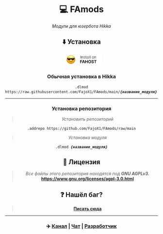 <div align="center">

# 💻 FAmods

<i>Модули для юзербота Hikka</i>

## ⬇️ Установка

<a href="https://t.me/fahost_bot"><img src="https://raw.githubusercontent.com/FajoX1/FAmods/main/assets/fahost_install.png" height="40"></a>

### Обычная установка в Hikka
<pre><code>.dlmod https://raw.githubusercontent.com/FajoX1/FAmods/main/<b><i>{название_модуля}</i></b>.py</code></pre>
<hr>

### Установка репозитория
> <i>Установить репозиторий</i>
<pre><code>.addrepo https://github.com/FajoX1/FAmods/raw/main</code></pre>
> <i>Установка модуля</i>
<pre><code>.dlmod <b><i>{название_модуля}</i></b></code></pre>

<div align="center">

## 📝 Лицензия

</div>

> <i>Все файлы этого репозитория находятся под <b>GNU AGPLv3.</b></i><br>
> <b>https://www.gnu.org/licenses/agpl-3.0.html</b>

## ❓ Нашёл баг?
> <b><a href="https://t.me/vecax">Писать сюда</a></b>

<hr>

### ✈️ <a href="https://t.me/famods">Канал</a> | <a href="https://t.me/FaModsChat">Чат</a> | <a href="https://t.me/fajox">Разработчик</a> 

</div>
